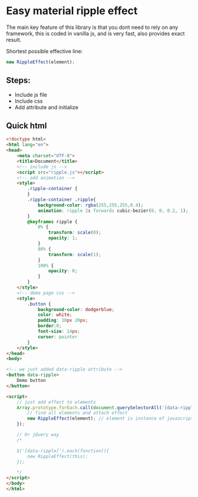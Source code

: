 # Easy material ripple effect

The main key feature of this library is that you dont need to rely on any framework, this is coded in vanilla js, and is very fast, also provides exact result.

Shortest possible effective line:
```javascript
new RippleEffect(element);
```


## Steps:

- Include js file
- Include css
- Add attribute and initialize

## Quick html

```html
<!doctype html>
<html lang="en">
<head>
    <meta charset="UTF-8">
    <title>Document</title>
    <!-- include js -->
    <script src="ripple.js"></script>
    <!-- add animation -->
    <style>
        .ripple-container {
        }
        .ripple-container .ripple{
            background-color: rgba(255,255,255,0.4);
            animation: ripple 2s forwards cubic-bezier(0, 0, 0.2, 1);
        }
        @keyframes ripple {
            0% {
                transform: scale(0);
                opacity: 1;
            }
            80% {
                transform: scale(1);
            }
            100% {
                opacity: 0;
            }
        }
    </style>
    <!-- demo page css -->
    <style>
        .button {
            background-color: dodgerblue;
            color: white;
            padding: 10px 20px;
            border:0;
            font-size: 14px;
            cursor: pointer
        }
    </style>
</head>
<body>

<!-- we just added data-ripple attribute -->
<button data-ripple>
    Demo button
</button>

<script>
    // just add effect to elements
    Array.prototype.forEach.call(document.querySelectorAll('[data-ripple]'), function(element){
        // find all elements and attach effect
        new RippleEffect(element); // element is instance of javascript element node
    });

    // Or jQuery way
    /*

    $('[data-ripple]').each(function(){
        new RippleEffect(this);
    });

    */
</script>
</body>
</html>
```